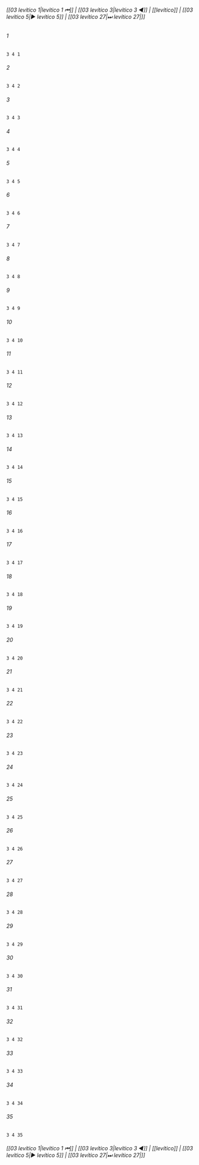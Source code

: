 
###### [[03 levítico 1|levítico 1 ⏮]] | [[03 levítico 3|levítico 3 ◀]] | [[levítico]] | [[03 levítico 5|▶ levítico 5]] | [[03 levítico 27|⏭ levítico 27|]]

###### 1
``` verse
3 4 1 
```
###### 2
``` verse
3 4 2 
```
###### 3
``` verse
3 4 3 
```
###### 4
``` verse
3 4 4 
```
###### 5
``` verse
3 4 5 
```
###### 6
``` verse
3 4 6 
```
###### 7
``` verse
3 4 7 
```
###### 8
``` verse
3 4 8 
```
###### 9
``` verse
3 4 9 
```
###### 10
``` verse
3 4 10 
```
###### 11
``` verse
3 4 11 
```
###### 12
``` verse
3 4 12 
```
###### 13
``` verse
3 4 13 
```
###### 14
``` verse
3 4 14 
```
###### 15
``` verse
3 4 15 
```
###### 16
``` verse
3 4 16 
```
###### 17
``` verse
3 4 17 
```
###### 18
``` verse
3 4 18 
```
###### 19
``` verse
3 4 19 
```
###### 20
``` verse
3 4 20 
```
###### 21
``` verse
3 4 21 
```
###### 22
``` verse
3 4 22 
```
###### 23
``` verse
3 4 23 
```
###### 24
``` verse
3 4 24 
```
###### 25
``` verse
3 4 25 
```
###### 26
``` verse
3 4 26 
```
###### 27
``` verse
3 4 27 
```
###### 28
``` verse
3 4 28 
```
###### 29
``` verse
3 4 29 
```
###### 30
``` verse
3 4 30 
```
###### 31
``` verse
3 4 31 
```
###### 32
``` verse
3 4 32 
```
###### 33
``` verse
3 4 33 
```
###### 34
``` verse
3 4 34 
```
###### 35
``` verse
3 4 35 
```

###### [[03 levítico 1|levítico 1 ⏮]] | [[03 levítico 3|levítico 3 ◀]] | [[levítico]] | [[03 levítico 5|▶ levítico 5]] | [[03 levítico 27|⏭ levítico 27|]]

